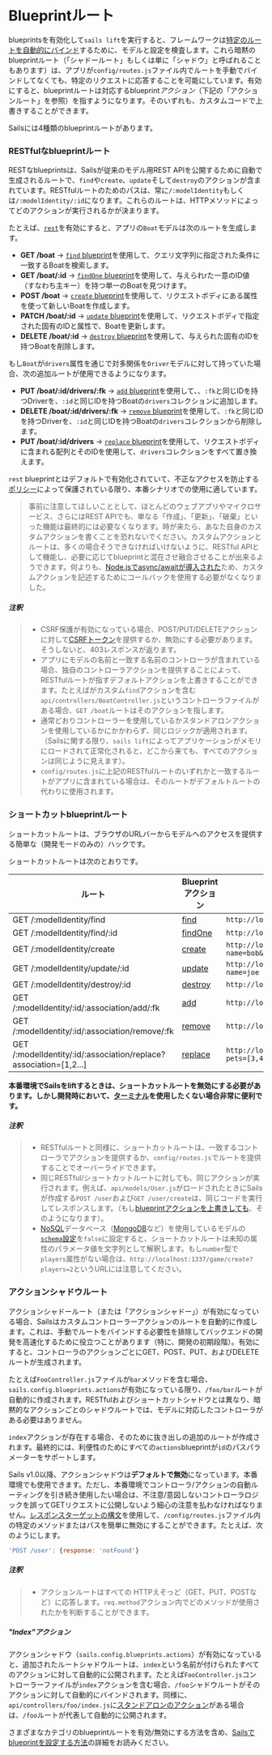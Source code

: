 # Blueprintルート

blueprintsを有効化して`sails lift`を実行すると、フレームワークは[特定のルートを自動的にバインド](https://sailsjs.com/documentation/concepts/Routes)するために、モデルと設定を検査します。これら暗黙のblueprintルート（「シャドールート」もしくは単に「シャドウ」と呼ばれることもあります）は、アプリが`config/routes.js`ファイル内でルートを手動でバインドしてなくても、特定のリクエストに応答することを可能にしています。有効にすると、blueprintルートは対応するblueprint*アクション*（下記の「アクションルート」を参照）を指すようになります。そのいずれも、カスタムコードで上書きすることができます。

Sailsには4種類のblueprintルートがあります。

### RESTfulなblueprintルート

RESTなblueprintsは、Sailsが従来のモデル用REST APIを公開するために自動で生成されるルートで、`find`や`create`、`update`そして`destroy`のアクションが含まれています。RESTfulルートのためのパスは、常に`/:modelIdentity`もしくは`/:modelIdentity/:id`になります。これらのルートは、HTTPメソッドによってどのアクションが実行されるかが決まります。

たとえば、[`rest`](https://sailsjs.com/documentation/reference/configuration/sails-config-blueprints#?routerelated-settings)を有効にすると、アプリの`Boat`モデルは次のルートを生成します。

+ **GET /boat** -> [`find` blueprint](https://sailsjs.com/documentation/reference/blueprint-api/find-where)を使用して、クエリ文字列に指定された条件に一致するBoatを検索します。
+ **GET /boat/:id** -> [`findOne` blueprint](https://sailsjs.com/documentation/reference/blueprint-api/find-one)を使用して、与えられrた一意のID値（すなわち主キー）を持つ単一のBoatを見つけます。
+ **POST /boat** -> [`create` blueprint](https://sailsjs.com/documentation/reference/blueprint-api/create)を使用して、リクエストボディにある属性を使って新しいBoatを作成します。
+ **PATCH /boat/:id** -> [`update` blueprint](https://sailsjs.com/documentation/reference/blueprint-api/update)を使用して、リクエストボディで指定された固有のIDと属性で、Boatを更新します。
+ **DELETE /boat/:id** -> [`destroy` blueprint](https://sailsjs.com/documentation/reference/blueprint-api/destroy)を使用して、与えられた固有のIDを持つBoatを削除します。


もし`Boat`が`drivers`属性を通じで対多関係を`Driver`モデルに対して持っていた場合、次の追加ルートが使用できるようになります。

+ **PUT /boat/:id/drivers/:fk** -> [`add` blueprint](https://sailsjs.com/documentation/reference/blueprint-api/add-to)を使用して、、`:fk`と同じIDを持つDriverを、`:id`と同じIDを持つBoatの`drivers`コレクションに追加します。
+ **DELETE /boat/:id/drivers/:fk** -> [`remove` blueprint](https://sailsjs.com/documentation/reference/blueprint-api/remove-from)を使用して、`:fk`と同じIDを持つDriverを、`:id`と同じIDを持つBoatの`drivers`コレクションから削除します。
+ **PUT /boat/:id/drivers** -> [`replace` blueprint](https://sailsjs.com/documentation/reference/blueprint-api/replace)を使用して、リクエストボディに含まれる配列とそのIDを使用して、`drivers`コレクションをすべて置き換えます。

`rest` blueprintとはデフォルトで有効化されていて、不正なアクセスを防止する[ポリシー](https://sailsjs.com/documentation/concepts/Policies)によって保護されている限り、本番シナリオでの使用に適しています。

> 事前に注意してほしいこととして、ほとんどのウェブアプリやマイクロサービス、さらにはREST APIでも、単なる「作成」、「更新」、「破棄」といった機能は最終的には必要なくなります。時が来たら、あなた自身のカスタムアクションを書くことを恐れないでください。カスタムアクションとルートは、多くの場合そうできなければいけないように、RESTful APIとして機能し、必要に応じてblueprintと混在させ融合させることが出来るようできます。何よりも、[Node.jsでasync/awaitが導入された](https://gist.github.com/mikermcneil/c1028d000cc0cc8bce995a2a82b29245)ため、カスタムアクションを記述するためにコールバックを使用する必要がなくなりました。

<!--
If we keep this, we should find a way to word it better:
In fact, unless you're already familiar with how to customize blueprints in Sails, it's usually a good idea to lean towards using custom actions any time you find yourself unsure whether to continue with REST blueprints or switch to a custom action for a particular feature, it's usually a good idea to lean towards custom actions.
-->

##### 注釈

> + CSRF保護が有効になっている場合、POST/PUT/DELETEアクションに対して[CSRFトークン](https://sailsjs.com/documentation/concepts/security/csrf)を提供するか、無効にする必要があります。そうしないと、403レスポンスが返ります。
> + アプリにモデルの名前と一致する名前のコントローラが含まれている場合、独自のコントローラアクションを提供することによって、RESTfulルートが指すデフォルトアクションを上書きすることができます。たとえばがカスタム`find`アクションを含む`api/controllers/BoatController.js`というコントローラファイルがある場合、`GET /boat`ルートはそのアクションを指します。
> + 通常どおりコントローラーを使用しているかスタンドアロンアクションを使用しているかにかかわらず、同じロジックが適用されます。（Sailsに関する限り、`sails lift`によってアプリケーションがメモリにロードされて正常化されると、どこから来ても、すべてのアクションは同じように見えます）。
> + `config/routes.js`に上記のRESTfulルートのいずれかと一致するルートがアプリに含まれている場合は、そのルートがデフォルトルートの代わりに使用されます。

### ショートカットblueprintルート

ショートカットルートは、ブラウザのURLバーからモデルへのアクセスを提供する簡単な（開発モードのみの）ハックです。

ショートカットルートは次のとおりです。

| ルート | Blueprintアクション | URL例 |
| ----- | ----------------------- | ------- |
| GET /:modelIdentity/find | [find](https://sailsjs.com/documentation/reference/blueprint-api/find-where) | `http://localhost:1337/user/find?name=bob`
| GET /:modelIdentity/find/:id | [findOne](https://sailsjs.com/documentation/reference/blueprint-api/find-one) | `http://localhost:1337/user/find/123`
| GET /:modelIdentity/create | [create](https://sailsjs.com/documentation/reference/blueprint-api/create) | `http://localhost:1337/user/create?name=bob&age=18`
| GET /:modelIdentity/update/:id | [update](https://sailsjs.com/documentation/reference/blueprint-api/update) | `http://localhost:1337/user/update/123?name=joe`
| GET /:modelIdentity/destroy/:id | [destroy](https://sailsjs.com/documentation/reference/blueprint-api/destroy) | `http://localhost:1337/user/destroy/123`
| GET /:modelIdentity/:id/:association/add/:fk | [add](https://sailsjs.com/documentation/reference/blueprint-api/add-to) | `http://localhost:1337/user/123/pets/add/3`
| GET /:modelIdentity/:id/:association/remove/:fk | [remove](https://sailsjs.com/documentation/reference/blueprint-api/remove-from) | `http://localhost:1337/user/123/pets/remove/3`
| GET /:modelIdentity/:id/:association/replace?association=[1,2...] | [replace](https://sailsjs.com/documentation/reference/blueprint-api/replace) | `http://localhost:1337/user/123/pets/replace?pets=[3,4]`

**本番環境でSailsをliftするときは、ショートカットルートを無効にする必要があります。しかし開発時において、[ターミナル](https://sailsjs.com/documentation/reference/command-line-interface/sails-console)を使用したくない場合非常に便利です。**

##### 注釈

> + RESTfulルートと同様に、ショートカットルートは、一致するコントローラでアクションを提供するか、`config/routes.js`でルートを提供することでオーバーライドできます。
> + 同じRESTful/ショートカットルートに対しても、同じアクションが実行されます。例えば、`api/models/User.js`がロードされたときにSailsが作成する`POST /user`および`GET /user/create`は、同じコードを実行してレスポンスします。（もし[blueprintアクションを上書きしても](https://sailsjs.com/documentation/reference/blueprint-api#?overriding-blueprints)、そのようになります）。
> + <a href="https://en.wikipedia.org/wiki/NoSQL" target="_blank">NoSQL</a>データベース（<a href="https://docs.mongodb.com/" target="_blank">MongoDB</a>など）を使用しているモデルの[`schema`設定](https://sailsjs.com/documentation/concepts/models-and-orm/model-settings#?schema)を`false`に設定すると、ショートカットルートは未知の属性のパラメータ値を文字列として解釈します。もし`number`型で`players`属性がない場合は、`http://localhost:1337/game/create?players=2`というURLには注意してください。

### アクションシャドウルート

アクションシャドールート（または「アクションシャドー」）が有効になっている場合、Sailsはカスタムコントローラーアクションのルートを自動的に作成します。これは、手動でルートをバインドする必要性を排除してバックエンドの開発を高速化するために役立つことがあります（特に、開発の初期段階）。有効にすると、コントローラのアクションごとにGET、POST、PUT、およびDELETEルートが生成されます。

たとえば`FooController.js`ファイルが`bar`メソッドを含む場合、`sails.config.blueprints.actions`が有効になっている限り、`/foo/bar`ルートが自動的に作成されます。RESTfulおよびショートカットシャドウとは異なり、暗黙的なアクションごとのシャドウルートでは、モデルに対応したコントローラがある必要はありません。

`index`アクションが存在する場合、そのために抜き出しの追加のルートが作成されます。最終的には、利便性のためにすべての`actions`blueprintが`id`のパスパラメーターをサポートします。

Sails v1.0以降、アクションシャドウは**デフォルトで無効**になっています。本番環境でも使用できます。ただし、本番環境でコントローラ/アクションの自動ルーティングを引き続き使用したい場合は、不注意/意図しないコントローラロジックを誤ってGETリクエストに公開しないよう細心の注意を払わなければなりません。[レスポンスターゲットの構文](https://sailsjs.com/documentation/concepts/routes/custom-routes#?response-target-syntax)を使用して、`/config/routes.js`ファイル内の特定のメソッドまたはパスを簡単に無効にすることができます。たとえば、次のようにします。

```javascript
'POST /user': {response: 'notFound'}
```

##### 注釈

> + アクションルートはすべての HTTPえそっど（GET、PUT、POSTなど）に応答します。`req.method`アクション内でどのメソッドが使用されたかを判断することができます。

##### "Index"アクション

アクションシャドウ（`sails.config.blueprints.actions`）が有効になっていると、追加されたルートシャドウルートは、`index`という名前が付けられたすべてのアクションに対して自動的に公開されます。たとえば`FooController.js`コントローラーファイルが`index`アクションを含む場合、`/foo`シャドウルートがそのアクションに対して自動的にバインドされます。同様に、`api/controllers/foo/index.js`に[スタンドアロンのアクション](https://sailsjs.com/documentation/concepts/actions-and-controllers#?standalone-actions)がある場合は、`/foo`ルートが代表して自動的に公開されます。

<!--
TODO: check on this (it's unclear what point it was trying to get across):

> Note:  Action shadows come with a special exception for top-level standalone actions.  For example, if you have a standalone action at `api/controllers/index.js`, it will be bound to a `/` shadow route automatically.

-->

さまざまなカテゴリのblueprintルートを有効/無効にする方法を含め、[Sailsでblueprintを設定する方法](https://sailsjs.com/documentation/reference/configuration/sails-config-blueprints)の詳細をお読みください。

<docmeta name="displayName" value="Blueprintルート">
